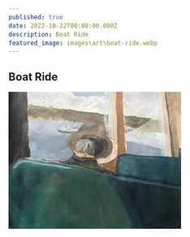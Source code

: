 ```yaml
---
published: true
date: 2022-10-22T00:00:00.000Z
description: Boat Ride
featured_image: images\art\boat-ride.webp
---
```

## Boat Ride

![](images\art\boat-ride.webp)

